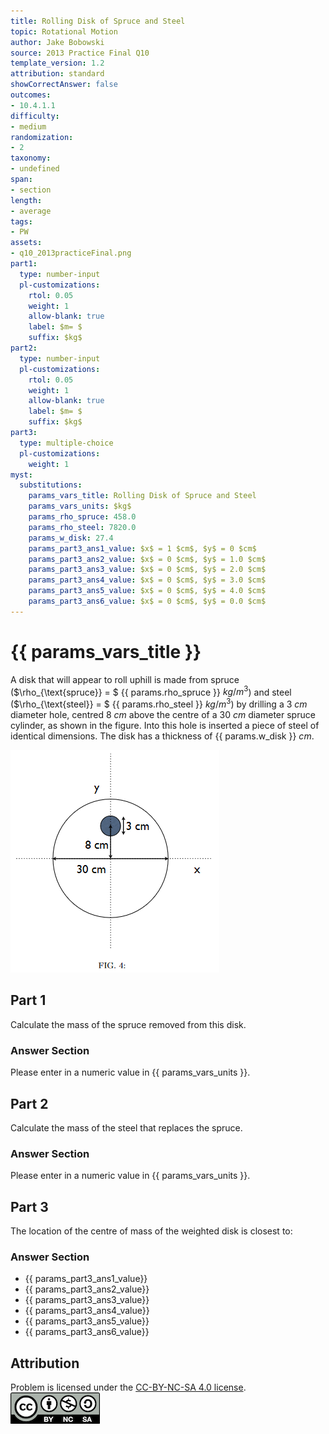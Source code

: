 ```yaml
---
title: Rolling Disk of Spruce and Steel
topic: Rotational Motion
author: Jake Bobowski
source: 2013 Practice Final Q10
template_version: 1.2
attribution: standard
showCorrectAnswer: false
outcomes:
- 10.4.1.1
difficulty:
- medium
randomization:
- 2
taxonomy:
- undefined
span:
- section
length:
- average
tags:
- PW
assets:
- q10_2013practiceFinal.png
part1:
  type: number-input
  pl-customizations:
    rtol: 0.05
    weight: 1
    allow-blank: true
    label: $m= $
    suffix: $kg$
part2:
  type: number-input
  pl-customizations:
    rtol: 0.05
    weight: 1
    allow-blank: true
    label: $m= $
    suffix: $kg$
part3:
  type: multiple-choice
  pl-customizations:
    weight: 1
myst:
  substitutions:
    params_vars_title: Rolling Disk of Spruce and Steel
    params_vars_units: $kg$
    params_rho_spruce: 458.0
    params_rho_steel: 7820.0
    params_w_disk: 27.4
    params_part3_ans1_value: $x$ = 1 $cm$, $y$ = 0 $cm$
    params_part3_ans2_value: $x$ = 0 $cm$, $y$ = 1.0 $cm$
    params_part3_ans3_value: $x$ = 0 $cm$, $y$ = 2.0 $cm$
    params_part3_ans4_value: $x$ = 0 $cm$, $y$ = 3.0 $cm$
    params_part3_ans5_value: $x$ = 0 $cm$, $y$ = 4.0 $cm$
    params_part3_ans6_value: $x$ = 0 $cm$, $y$ = 0.0 $cm$
---
```

# {{ params_vars_title }}
A disk that will appear to roll uphill is made from spruce ($\rho\_{\text{spruce}} = $ {{ params.rho_spruce }} $kg/m^3$) and steel ($\rho\_{\text{steel}} = $ {{ params.rho_steel }} $kg/m^3$) by drilling a 3 $cm$ diameter hole, centred 8 $cm$ above the centre of a 30 $cm$ diameter spruce cylinder, as shown in the figure.  Into this hole is inserted a piece of steel of identical dimensions.  The disk has a thickness of {{ params.w_disk }} $cm$.

<img alt="The figure shows a disk centred at the origin of a cartesian plane with diameter 30 cm. There is a hole of diameter 3cm centred 8 cm above the centre of the disk." src="q10_2013practiceFinal.png">

## Part 1

Calculate the mass of the spruce removed from this disk.

### Answer Section

Please enter in a numeric value in {{ params_vars_units }}.

## Part 2

Calculate the mass of the steel that replaces the spruce.

### Answer Section

Please enter in a numeric value in {{ params_vars_units }}.

## Part 3

The location of the centre of mass of the weighted disk is closest to:

### Answer Section

- {{ params_part3_ans1_value}}
- {{ params_part3_ans2_value}}
- {{ params_part3_ans3_value}}
- {{ params_part3_ans4_value}}
- {{ params_part3_ans5_value}}
- {{ params_part3_ans6_value}}

## Attribution

Problem is licensed under the [CC-BY-NC-SA 4.0 license](https://creativecommons.org/licenses/by-nc-sa/4.0/).<br> ![The Creative Commons 4.0 license requiring attribution-BY, non-commercial-NC, and share-alike-SA license.](https://raw.githubusercontent.com/firasm/bits/master/by-nc-sa.png)